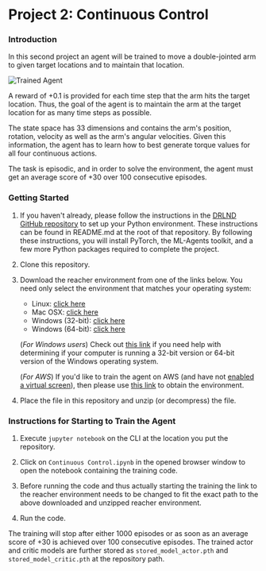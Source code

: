 [//]: # (Image References)

[image1]: https://video.udacity-data.com/topher/2018/June/5b1ea778_reacher/reacher.gif "Trained Agent"

# Project 2: Continuous Control

### Introduction

In this second project an agent will be trained to move a double-jointed arm to given target locations and to maintain that location.

![Trained Agent][image1]

A reward of +0.1 is provided for each time step that the arm hits the target location. Thus, the goal of the agent is to maintain the arm at the target location for as many time steps as possible.

The state space has 33 dimensions and contains the arm's position, rotation, velocity as well as the arm's angular velocities. Given this information, the agent has to learn how to best generate torque values for all four continuous actions.

The task is episodic, and in order to solve the environment, the agent must get an average score of +30 over 100 consecutive episodes.

### Getting Started

1. If you haven't already, please follow the instructions in the [DRLND GitHub repository](https://github.com/udacity/deep-reinforcement-learning#dependencies) to set up your Python environment. These instructions can be found in README.md at the root of that repository. By following these instructions, you will install PyTorch, the ML-Agents toolkit, and a few more Python packages required to complete the project.

2. Clone this repository.

3. Download the reacher environment from one of the links below. You need only select the environment that matches your operating system:
    - Linux: [click here](https://s3-us-west-1.amazonaws.com/udacity-drlnd/P2/Reacher/Reacher_Linux.zip)
    - Mac OSX: [click here](https://s3-us-west-1.amazonaws.com/udacity-drlnd/P2/Reacher/Reacher.app.zip)
    - Windows (32-bit): [click here](https://s3-us-west-1.amazonaws.com/udacity-drlnd/P2/Reacher/Reacher_Windows_x86.zip)
    - Windows (64-bit): [click here](https://s3-us-west-1.amazonaws.com/udacity-drlnd/P2/Reacher/Reacher_Windows_x86_64.zip)

    (_For Windows users_) Check out [this link](https://support.microsoft.com/en-us/help/827218/how-to-determine-whether-a-computer-is-running-a-32-bit-version-or-64) if you need help with determining if your computer is running a 32-bit version or 64-bit version of the Windows operating system.

    (_For AWS_) If you'd like to train the agent on AWS (and have not [enabled a virtual screen](https://github.com/Unity-Technologies/ml-agents/blob/master/docs/Training-on-Amazon-Web-Service.md)), then please use [this link](https://s3-us-west-1.amazonaws.com/udacity-drlnd/P2/Reacher/Reacher_Linux_NoVis.zip) to obtain the environment.

4. Place the file in this repository and unzip (or decompress) the file.

### Instructions for Starting to Train the Agent

1. Execute `jupyter notebook` on the CLI at the location you put the repository.

2. Click on `Continuous Control.ipynb` in the opened browser window to open the notebook containing the training code.

3. Before running the code and thus actually starting the training the link to the reacher environment needs to be changed to fit the exact path to the above downloaded and unzipped reacher environment.

4. Run the code.

The training will stop after either 1000 episodes or as soon as an average score of +30 is achieved over 100 consecutive episodes. The trained actor and critic models are further stored as `stored_model_actor.pth` and `stored_model_critic.pth` at the repository path.